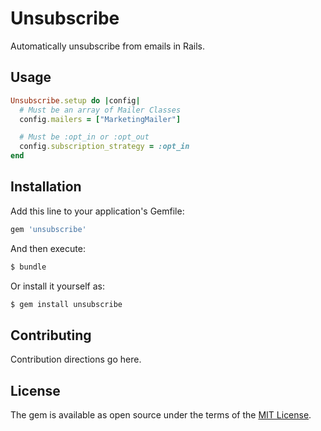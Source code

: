 # Unsubscribe
Automatically unsubscribe from emails in Rails. 

## Usage
```ruby
Unsubscribe.setup do |config|
  # Must be an array of Mailer Classes
  config.mailers = ["MarketingMailer"]

  # Must be :opt_in or :opt_out
  config.subscription_strategy = :opt_in
end
```

## Installation
Add this line to your application's Gemfile:

```ruby
gem 'unsubscribe'
```

And then execute:
```bash
$ bundle
```

Or install it yourself as:
```bash
$ gem install unsubscribe
```

## Contributing
Contribution directions go here.

## License
The gem is available as open source under the terms of the [MIT License](https://opensource.org/licenses/MIT).
